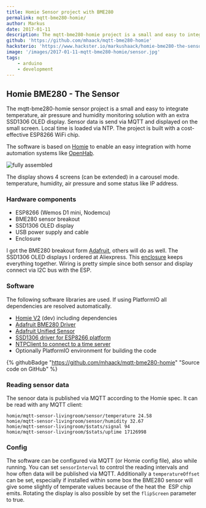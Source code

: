 ```yaml
---
title: Homie Sensor project with BME280
permalink: mqtt-bme280-homie/
author: Markus
date: 2017-01-11
description: The mqtt-bme280-homie project is a small and easy to integrate temperature, air pressure and humidity monitoring solution with an extra SSD1306 OLED display. Sensor data is send via MQTT and displayed on the small screen.
github: 'https://github.com/mhaack/mqtt-bme280-homie'
hacksterio: 'https://www.hackster.io/markushaack/homie-bme280-the-sensor-bad08d'
image: '/images/2017-01-11-mqtt-bme280-homie/sensor.jpg'
tags:
    - arduino
    - development
---
```


## Homie BME280 - The Sensor

The mqtt-bme280-homie sensor project is a small and easy to integrate temperature, air pressure and humidity monitoring solution with an extra SSD1306 OLED display. Sensor data is send via MQTT and displayed on the small screen. Local time is loaded via NTP. The project is built with a cost-effective ESP8266 WiFi chip.

The software is based on [Homie](https://github.com/marvinroger/homie-esp8266) to enable an easy integration with home automation systems like [OpenHab](http://www.openhab.org/).

![fully assembled](/images/2017-01-11-mqtt-bme280-homie/box.jpg)

The display shows 4 screens (can be extended) in a carousel mode. temperature, humidity, air pressure and some status like IP address.

### Hardware components

-   ESP8266 (Wemos D1 mini, Nodemcu)
-   BME280 sensor breakout
-   SSD1306 OLED display
-   USB power supply and cable
-   Enclosure

I got the BME280 breakout form [Adafruit](https://www.adafruit.com/product/2652), others will do as well. The SSD1306 OLED displays I ordered at Aliexpress. This [enclosure](https://www.amazon.de/gp/product/B00PZYMLJ4) keeps everything together. Wiring is pretty simple since both sensor and display connect via I2C bus with the ESP.

### Software

The following software libraries are used. If using PlatformIO all dependencies are resolved automatically.

-   [Homie V2](https://github.com/marvinroger/homie-esp8266) (dev) including dependencies
-   [Adafruit BME280 Driver](https://github.com/adafruit/Adafruit_BME280_Library)
-   [Adafruit Unified Sensor](https://github.com/adafruit/Adafruit_Sensor)
-   [SSD1306 driver for ESP8266 platform](https://github.com/squix78/esp8266-oled-ssd1306)
-   [NTPClient to connect to a time server](https://github.com/arduino-libraries/NTPClient)
-   Optionally PlatformIO environment for building the code

{% githubBadge "https://github.com/mhaack/mqtt-bme280-homie" "Source code on GitHub" %}

### Reading sensor data

The senoor data is published via MQTT according to the Homie spec. It can be read with any MQTT client:

```
homie/mqtt-sensor-livingroom/sensor/temperature 24.58
homie/mqtt-sensor-livingroom/sensor/humidity 32.67
homie/mqtt-sensor-livingroom/$stats/signal 94
homie/mqtt-sensor-livingroom/$stats/uptime 17126998
```

### Config

The software can be configured via MQTT (or Homie config file), also while running. You can set `sensorInterval` to control the reading intervals and how often data will be published via MQTT. Additionally a `temperatureOffset` can be set, especially if installed within some box the BME280 sensor will give some slightly of temperate values because of the heat the  ESP chip emits. Rotating the display is also possible by set the `flipScreen` parameter to true.
